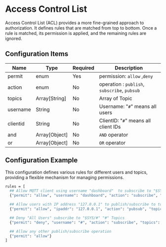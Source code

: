 # Access Control List

Access Control List (ACL) provides a more fine-grained approach to authorization. It defines rules that are matched from top to bottom. Once a rule is matched, its permission is applied, and the remaining rules are ignored.

## Configuration Items

| Name     | Type           | Required | Description                                  |
| -------- | -------------- | -------- | -------------------------------------------- |
| permit   | enum           | Yes      | permission: `allow` ,`deny`                  |
| action   | enum           | No       | operation : `publish`, `subscribe`, `pubsub` |
| topics   | Array[String]  | No       | Array of Topic                               |
| username | String         | No       | Username: "`#`" means all users              |
| clientid | String         | No       | ClientID: "`#`" means all client IDs         |
| and      | Array[Object]  | No       | `AND` operator                               |
| or       | Array[Object]  | No       | `OR` operator                                |

## Configuration Example

This configuration defines various rules for different users and topics, providing a flexible mechanism for managing permissions.
```bash
rules = [
  ## Allow MQTT client using username "dashboard"  to subscribe to "$SYS/#" topics
  {"permit": "allow", "username": "dashboard", "action": "subscribe", "topics": ["$SYS/#"]}

  ## Allow users with IP address "127.0.0.1" to publish/subscribe to topics "$SYS/#", "#"
  {"permit": "allow", "ipaddr": "127.0.0.1", "action": "pubsub", "topics": ["$SYS/#", "#"]}

  ## Deny "All Users" subscribe to "$SYS/#" "#" Topics
  {"permit": "deny", "username": "#", "action": "subscribe", "topics": ["$SYS/#", "#"]}

  ## Allow any other publish/subscribe operation
  {"permit": "allow"}
]
```

